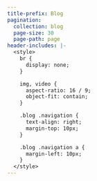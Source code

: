 ```yaml
---
title-prefix: Blog
pagination:
  collection: blog
  page-size: 30
  page-path: page
header-includes: |-
  <style>
    br {
      display: none;
    }

    img, video {
      aspect-ratio: 16 / 9;
      object-fit: contain;
    }

    .blog .navigation {
      text-align: right;
      margin-top: 10px;
    }

    .blog .navigation a {
      margin-left: 10px;
    }
  </style>
---
```


